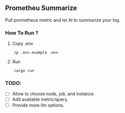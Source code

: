 ## Prometheu Summarize

Pull prometheus metric and let AI to summarize your log.

### How To Run ?

1. Copy .env

```shell
    cp .env.example .env
```

2. Run

```
    cargo run
```

### TODO:

- [ ] Allow to choose node, job, and instance.
- [ ] Add available metric/query.
- [ ] Provide more llm options.

